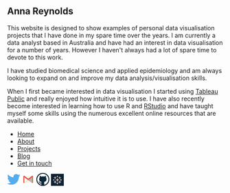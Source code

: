 ## Anna Reynolds

This website is designed to show examples of personal data visualisation projects that I have done in my spare time over the years. I am currently a data analyst based in Australia and have had an interest in data visualisation for a number of years. However I haven't always had a lot of spare time to devote to this work.  

I have studied biomedical science and applied epidemiology and am always looking to expand on and improve my data analysis/visualisation skills.  

When I first became interested in data visualisation I started using [Tableau Public](https://public.tableau.com/s/) and really enjoyed how intuitive it is to use. I have also recently become interested in learning how to use R and [RStudio](https://www.rstudio.com/) and have taught myself some skills using the numerous excellent online resources that are available.  

* [Home](index.html)
* [About](About.html)
* [Projects](Projects.html)
* [Blog](Blog.html)
* [Get in touch](Getintouch.html)

![Twitter](twitter.jpg) ![Email](Gmail.jpg) [![Github](github.jpg)](https://github.com/aussieanna)
[![Tableau](Tableau.jpg)](https://public.tableau.com/profile/anna2013#!/)
